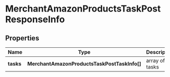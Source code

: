 # MerchantAmazonProductsTaskPostResponseInfo

## Properties

| Name | Type | Description | Notes |
|------------ | ------------- | ------------- | -------------|
**tasks** | **MerchantAmazonProductsTaskPostTaskInfo[]** | array of tasks |[optional]|